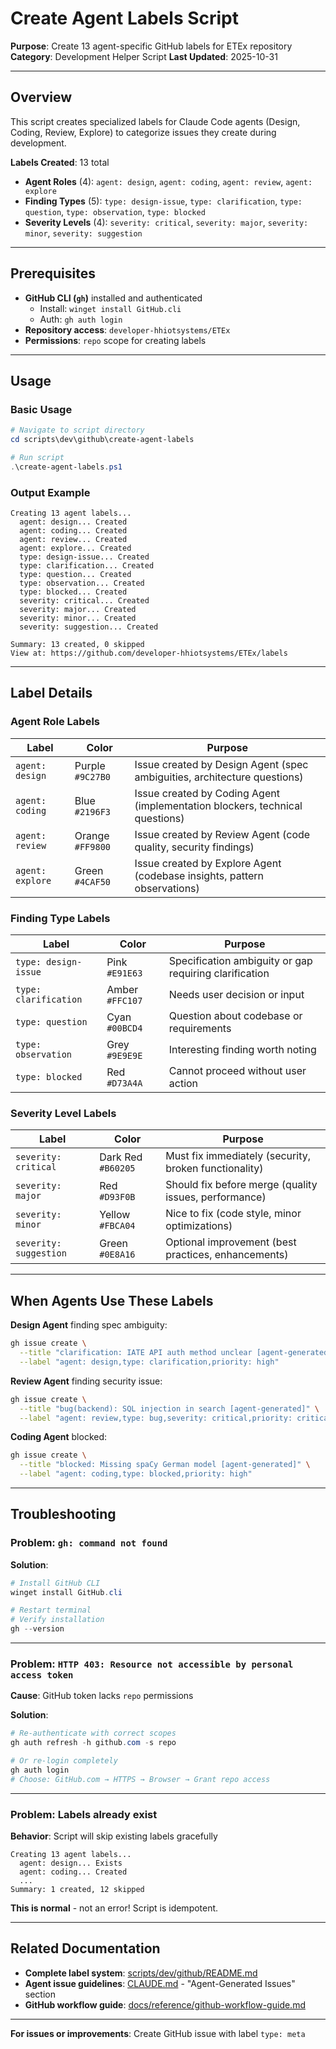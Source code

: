 # Create Agent Labels Script

**Purpose**: Create 13 agent-specific GitHub labels for ETEx repository
**Category**: Development Helper Script
**Last Updated**: 2025-10-31

---

## Overview

This script creates specialized labels for Claude Code agents (Design, Coding, Review, Explore) to categorize issues they create during development.

**Labels Created**: 13 total

- **Agent Roles** (4): `agent: design`, `agent: coding`, `agent: review`, `agent: explore`
- **Finding Types** (5): `type: design-issue`, `type: clarification`, `type: question`, `type: observation`, `type: blocked`
- **Severity Levels** (4): `severity: critical`, `severity: major`, `severity: minor`, `severity: suggestion`

---

## Prerequisites

- **GitHub CLI (`gh`)** installed and authenticated
  - Install: `winget install GitHub.cli`
  - Auth: `gh auth login`
- **Repository access**: `developer-hhiotsystems/ETEx`
- **Permissions**: `repo` scope for creating labels

---

## Usage

### Basic Usage

```powershell
# Navigate to script directory
cd scripts\dev\github\create-agent-labels

# Run script
.\create-agent-labels.ps1
```

### Output Example

```
Creating 13 agent labels...
  agent: design... Created
  agent: coding... Created
  agent: review... Created
  agent: explore... Created
  type: design-issue... Created
  type: clarification... Created
  type: question... Created
  type: observation... Created
  type: blocked... Created
  severity: critical... Created
  severity: major... Created
  severity: minor... Created
  severity: suggestion... Created

Summary: 13 created, 0 skipped
View at: https://github.com/developer-hhiotsystems/ETEx/labels
```

---

## Label Details

### Agent Role Labels

| Label | Color | Purpose |
|-------|-------|---------|
| `agent: design` | Purple `#9C27B0` | Issue created by Design Agent (spec ambiguities, architecture questions) |
| `agent: coding` | Blue `#2196F3` | Issue created by Coding Agent (implementation blockers, technical questions) |
| `agent: review` | Orange `#FF9800` | Issue created by Review Agent (code quality, security findings) |
| `agent: explore` | Green `#4CAF50` | Issue created by Explore Agent (codebase insights, pattern observations) |

### Finding Type Labels

| Label | Color | Purpose |
|-------|-------|---------|
| `type: design-issue` | Pink `#E91E63` | Specification ambiguity or gap requiring clarification |
| `type: clarification` | Amber `#FFC107` | Needs user decision or input |
| `type: question` | Cyan `#00BCD4` | Question about codebase or requirements |
| `type: observation` | Grey `#9E9E9E` | Interesting finding worth noting |
| `type: blocked` | Red `#D73A4A` | Cannot proceed without user action |

### Severity Level Labels

| Label | Color | Purpose |
|-------|-------|---------|
| `severity: critical` | Dark Red `#B60205` | Must fix immediately (security, broken functionality) |
| `severity: major` | Red `#D93F0B` | Should fix before merge (quality issues, performance) |
| `severity: minor` | Yellow `#FBCA04` | Nice to fix (code style, minor optimizations) |
| `severity: suggestion` | Green `#0E8A16` | Optional improvement (best practices, enhancements) |

---

## When Agents Use These Labels

**Design Agent** finding spec ambiguity:
```bash
gh issue create \
  --title "clarification: IATE API auth method unclear [agent-generated]" \
  --label "agent: design,type: clarification,priority: high"
```

**Review Agent** finding security issue:
```bash
gh issue create \
  --title "bug(backend): SQL injection in search [agent-generated]" \
  --label "agent: review,type: bug,severity: critical,priority: critical"
```

**Coding Agent** blocked:
```bash
gh issue create \
  --title "blocked: Missing spaCy German model [agent-generated]" \
  --label "agent: coding,type: blocked,priority: high"
```

---

## Troubleshooting

### Problem: `gh: command not found`

**Solution**:
```powershell
# Install GitHub CLI
winget install GitHub.cli

# Restart terminal
# Verify installation
gh --version
```

---

### Problem: `HTTP 403: Resource not accessible by personal access token`

**Cause**: GitHub token lacks `repo` permissions

**Solution**:
```powershell
# Re-authenticate with correct scopes
gh auth refresh -h github.com -s repo

# Or re-login completely
gh auth login
# Choose: GitHub.com → HTTPS → Browser → Grant repo access
```

---

### Problem: Labels already exist

**Behavior**: Script will skip existing labels gracefully

```
Creating 13 agent labels...
  agent: design... Exists
  agent: coding... Created
  ...
Summary: 1 created, 12 skipped
```

**This is normal** - not an error! Script is idempotent.

---

## Related Documentation

- **Complete label system**: [scripts/dev/github/README.md](../README.md)
- **Agent issue guidelines**: [CLAUDE.md](../../../../CLAUDE.md) - "Agent-Generated Issues" section
- **GitHub workflow guide**: [docs/reference/github-workflow-guide.md](../../../../docs/reference/github-workflow-guide.md)

---

**For issues or improvements**: Create GitHub issue with label `type: meta`
